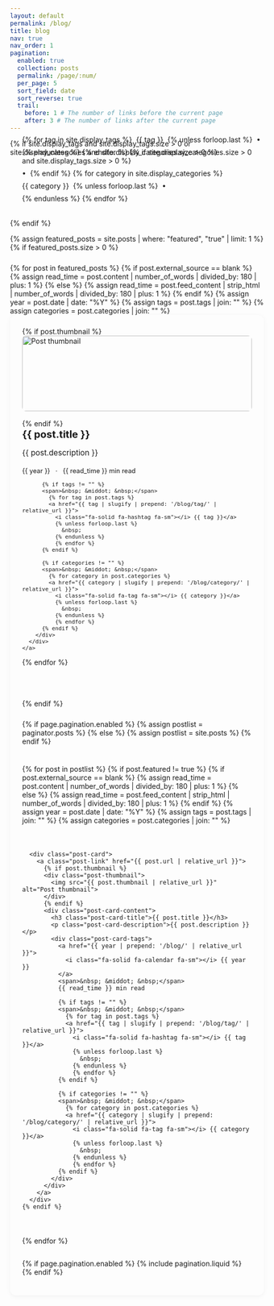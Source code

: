 ```yaml
---
layout: default
permalink: /blog/
title: blog
nav: true
nav_order: 1
pagination:
  enabled: true
  collection: posts
  permalink: /page/:num/
  per_page: 5
  sort_field: date
  sort_reverse: true
  trail:
    before: 1 # The number of links before the current page
    after: 3 # The number of links after the current page
---
```


<div class="post">

{% if site.display_tags and site.display_tags.size > 0 or site.display_categories and site.display_categories.size > 0 %}
  <div class="tag-category-list">
    <ul class="p-0 m-0">
      {% for tag in site.display_tags %}
        <li>
          <i class="fa-solid fa-hashtag fa-sm"></i> <a href="{{ tag | slugify | prepend: '/blog/tag/' | relative_url }}">{{ tag }}</a>
        </li>
        {% unless forloop.last %}
          <p>&bull;</p>
        {% endunless %}
      {% endfor %}
      {% if site.display_categories.size > 0 and site.display_tags.size > 0 %}
        <p>&bull;</p>
      {% endif %}
      {% for category in site.display_categories %}
        <li>
          <i class="fa-solid fa-tag fa-sm"></i> <a href="{{ category | slugify | prepend: '/blog/category/' | relative_url }}">{{ category }}</a>
        </li>
        {% unless forloop.last %}
          <p>&bull;</p>
        {% endunless %}
      {% endfor %}
    </ul>
  </div>
  {% endif %}

{% assign featured_posts = site.posts | where: "featured", "true" | limit: 1 %}
{% if featured_posts.size > 0 %}
<div class="featured-post">
  {% for post in featured_posts %}
  {% if post.external_source == blank %}
    {% assign read_time = post.content | number_of_words | divided_by: 180 | plus: 1 %}
  {% else %}
    {% assign read_time = post.feed_content | strip_html | number_of_words | divided_by: 180 | plus: 1 %}
  {% endif %}
  {% assign year = post.date | date: "%Y" %}
  {% assign tags = post.tags | join: "" %}
  {% assign categories = post.categories | join: "" %}
  
  <div class="post-card">
    <a class="post-link" href="{{ post.url | relative_url }}">
      {% if post.thumbnail %}
      <div class="post-thumbnail">
        <img src="{{ post.thumbnail | relative_url }}" alt="Post thumbnail">
      </div>
      {% endif %}
      <div class="post-card-content">
        <div class="pin-icon">
          <i class="fa-solid fa-thumbtack fa-xs"></i>
        </div>
        <h3 class="post-card-title">{{ post.title }}</h3>
        <p class="post-card-description">{{ post.description }}</p>
        <div class="post-card-tags">
          <a href="{{ year | prepend: '/blog/' | relative_url }}">
            <i class="fa-solid fa-calendar fa-sm"></i> {{ year }}
          </a>
          <span>&nbsp; &middot; &nbsp;</span>
          {{ read_time }} min read

          {% if tags != "" %}
          <span>&nbsp; &middot; &nbsp;</span>
            {% for tag in post.tags %}
            <a href="{{ tag | slugify | prepend: '/blog/tag/' | relative_url }}">
              <i class="fa-solid fa-hashtag fa-sm"></i> {{ tag }}</a>
              {% unless forloop.last %}
                &nbsp;
              {% endunless %}
              {% endfor %}
          {% endif %}

          {% if categories != "" %}
          <span>&nbsp; &middot; &nbsp;</span>
            {% for category in post.categories %}
            <a href="{{ category | slugify | prepend: '/blog/category/' | relative_url }}">
              <i class="fa-solid fa-tag fa-sm"></i> {{ category }}</a>
              {% unless forloop.last %}
                &nbsp;
              {% endunless %}
              {% endfor %}
          {% endif %}
        </div>
      </div>
    </a>
  </div>
  {% endfor %}
</div>
<hr>
{% endif %}

<div class="post-list">
  {% if page.pagination.enabled %}
    {% assign postlist = paginator.posts %}
  {% else %}
    {% assign postlist = site.posts %}
  {% endif %}

  {% for post in postlist %}
    {% if post.featured != true %}
      {% if post.external_source == blank %}
        {% assign read_time = post.content | number_of_words | divided_by: 180 | plus: 1 %}
      {% else %}
        {% assign read_time = post.feed_content | strip_html | number_of_words | divided_by: 180 | plus: 1 %}
      {% endif %}
      {% assign year = post.date | date: "%Y" %}
      {% assign tags = post.tags | join: "" %}
      {% assign categories = post.categories | join: "" %}

      <div class="post-card">
        <a class="post-link" href="{{ post.url | relative_url }}">
          {% if post.thumbnail %}
          <div class="post-thumbnail">
            <img src="{{ post.thumbnail | relative_url }}" alt="Post thumbnail">
          </div>
          {% endif %}
          <div class="post-card-content">
            <h3 class="post-card-title">{{ post.title }}</h3>
            <p class="post-card-description">{{ post.description }}</p>
            <div class="post-card-tags">
              <a href="{{ year | prepend: '/blog/' | relative_url }}">
                <i class="fa-solid fa-calendar fa-sm"></i> {{ year }}
              </a>
              <span>&nbsp; &middot; &nbsp;</span>
              {{ read_time }} min read

              {% if tags != "" %}
              <span>&nbsp; &middot; &nbsp;</span>
                {% for tag in post.tags %}
                <a href="{{ tag | slugify | prepend: '/blog/tag/' | relative_url }}">
                  <i class="fa-solid fa-hashtag fa-sm"></i> {{ tag }}</a>
                  {% unless forloop.last %}
                    &nbsp;
                  {% endunless %}
                  {% endfor %}
              {% endif %}

              {% if categories != "" %}
              <span>&nbsp; &middot; &nbsp;</span>
                {% for category in post.categories %}
                <a href="{{ category | slugify | prepend: '/blog/category/' | relative_url }}">
                  <i class="fa-solid fa-tag fa-sm"></i> {{ category }}</a>
                  {% unless forloop.last %}
                    &nbsp;
                  {% endunless %}
                  {% endfor %}
              {% endif %}
            </div>
          </div>
        </a>
      </div>
    {% endif %}
  {% endfor %}
</div>

{% if page.pagination.enabled %}
{% include pagination.liquid %}
{% endif %}

</div>

<style>
/* Custom card colors utilizing theme variables */
:root {
  --card-bg: var(--global-bg-color);
  --card-text: var(--global-text-color);
  --card-link: var(--global-theme-color);
  --card-hover: rgba(0, 0, 0, 0.03);
  --card-shadow: 0 2px 10px rgba(0, 0, 0, 0.05);
  --card-shadow-hover: 0 5px 15px rgba(0, 0, 0, 0.1);
}

html[data-theme="dark"] {
  --card-hover: rgba(255, 255, 255, 0.05);
  --card-shadow: 0 2px 10px rgba(0, 0, 0, 0.2);
  --card-shadow-hover: 0 5px 15px rgba(0, 0, 0, 0.3);
}

.header-bar {
  display: none;
}

.tag-category-list {
  display: block;
  margin: 0 0 2rem 0;
  margin-top: -3.5rem;
}

.tag-category-list ul {
  display: flex;
  flex-wrap: wrap;
  list-style: none;
  align-items: center;
  gap: 0.5rem;
}

.tag-category-list ul p {
  margin: 0;
  display: flex;
  align-items: center;
  height: 100%;
  line-height: 1;
}

.tag-category-list li {
  display: inline-flex;
  align-items: center;
}

.tag-category-list a {
  color: var(--global-theme-color);
  text-decoration: none;
  font-size: 0.9rem;
}

.tag-category-list a:hover {
  text-decoration: underline;
}

.featured-post {
  margin: 1.5rem 0 2rem 0;
  width: 100%;
}

.pin-icon {
  float: right;
  color: var(--global-theme-color);
}

hr {
  background-color: var(--global-divider-color);
  height: 1px;
  border: none;
  margin: 2rem 0;
}

.post-list {
  display: flex;
  flex-direction: column;
  gap: 1.5rem;
  margin-top: 1.5rem;
}

.post-card {
  display: flex;
  flex-direction: column;
  height: auto;
  min-height: 150px;
  border-radius: 12px;
  border: none;
  padding: 1.5rem;
  transition: transform 0.2s ease, box-shadow 0.2s ease;
  background-color: var(--card-bg);
  box-shadow: var(--card-shadow);
}

.post-card:hover {
  transform: translateY(-3px);
  box-shadow: var(--card-shadow-hover);
  background-color: var(--card-hover);
}

.post-link {
  display: block;
  color: var(--card-text);
  text-decoration: none;
}

.post-link:hover {
  text-decoration: none;
}

.post-link:hover .post-card-title,
.post-link:hover .post-card-description {
  text-decoration: none !important;
}

.post-thumbnail {
  flex: 0 0 auto;
  margin-bottom: 1rem;
}

.post-thumbnail img {
  width: 100%;
  height: 100%;
  object-fit: cover;
  border-radius: 8px;
}

.post-card-content {
  display: flex;
  flex-direction: column;
  min-height: 120px;
}

.post-card-title {
  font-size: 1.25rem;
  margin: 0 0 0.75rem 0;
  color: var(--global-theme-color);
  line-height: 1.3;
  flex-grow: 0;
}

.post-card-description {
  font-size: 0.95rem;
  line-height: 1.6;
  margin: 0 0 1rem 0; 
  color: var(--card-text);
  flex-grow: 1;
}

.post-card-tags {
  font-size: 0.8rem;
  color: var(--global-text-color-light);
  white-space: nowrap;
  overflow: hidden;
  text-overflow: ellipsis;
}

.post-card-tags a {
  color: var(--global-theme-color);
  text-decoration: none;
}

.post-card-tags a:hover {
  text-decoration: none;
}

@media (min-width: 768px) {
  .post-link {
    display: block;
  }
  
  .post-thumbnail {
    height: 150px; 
  }
}
</style>